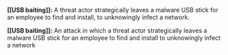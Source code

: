 **[[USB baiting]]:** A threat actor strategically leaves a malware USB stick for an employee to find and install, to unknowingly infect a network. 

**[[USB baiting]]:** An attack in which a threat actor strategically leaves a malware USB stick for an employee to find and install to unknowingly infect a network